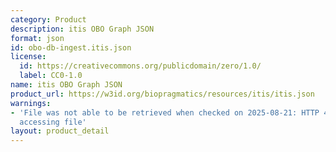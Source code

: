 ```yaml
---
category: Product
description: itis OBO Graph JSON
format: json
id: obo-db-ingest.itis.json
license:
  id: https://creativecommons.org/publicdomain/zero/1.0/
  label: CC0-1.0
name: itis OBO Graph JSON
product_url: https://w3id.org/biopragmatics/resources/itis/itis.json
warnings:
- 'File was not able to be retrieved when checked on 2025-08-21: HTTP 404 error when
  accessing file'
layout: product_detail
---
```

